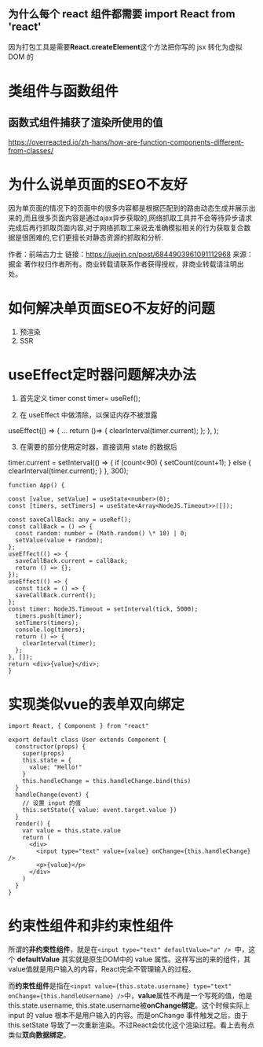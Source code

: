 ## 为什么每个 react 组件都需要 import React from 'react'
因为打包工具是需要**React.createElement**这个方法把你写的 jsx 转化为虚拟 DOM 的

<!-- https://zhuanlan.zhihu.com/p/92211533
 -->

# 类组件与函数组件
## 函数式组件捕获了渲染所使用的值
https://overreacted.io/zh-hans/how-are-function-components-different-from-classes/


# 为什么说单页面的SEO不友好
因为单页面的情况下的页面中的很多内容都是根据匹配到的路由动态生成并展示出来的,而且很多页面内容是通过ajax异步获取的,网络抓取工具并不会等待异步请求完成后再行抓取页面内容,对于网络抓取工来说去准确模拟相关的行为获取复合数据是很困难的,它们更擅长对静态资源的抓取和分析.

作者：前端古力士
链接：https://juejin.cn/post/6844903961091112968
来源：掘金
著作权归作者所有。商业转载请联系作者获得授权，非商业转载请注明出处。

# 如何解决单页面SEO不友好的问题
1. 预渲染
2. SSR

# useEffect定时器问题解决办法
1. 首先定义 timer
const timer= useRef();

2. 在 useEffect 中做清除，以保证内存不被泄露

useEffect(() => {
...
return ()=> {
clearInterval(timer.current);
};
}, );

3. 在需要的部分使用定时器，直接调用 state 的数据后

timer.current = setInterval(() => {
if (count<90) {
setCount(count+1);
} else {
clearInterval(timer.current);
}
}, 300);

```
function App() {

const [value, setValue] = useState<number>(0);
const [timers, setTimers] = useState<Array<NodeJS.Timeout>>([]);

const saveCallBack: any = useRef();
const callBack = () => {
  const random: number = (Math.random() \* 10) | 0;
  setValue(value + random);
};
useEffect(() => {
  saveCallBack.current = callBack;
  return () => {};
});
useEffect(() => {
  const tick = () => {
  saveCallBack.current();
};
const timer: NodeJS.Timeout = setInterval(tick, 5000);
  timers.push(timer);
  setTimers(timers);
  console.log(timers);
  return () => {
    clearInterval(timer);
  };
}, []);
return <div>{value}</div>;
}
```

# 实现类似vue的表单双向绑定
```
import React, { Component } from "react"

export default class User extends Component {
  constructor(props) {
    super(props)
    this.state = {
      value: "Hello!"
    }
    this.handleChange = this.handleChange.bind(this)
  }
  handleChange(event) {
    // 设置 input 的值
    this.setState({ value: event.target.value })
  }
  render() {
    var value = this.state.value
    return (
      <div>
        <input type="text" value={value} onChange={this.handleChange} />
        <p>{value}</p>
      </div>
    )
  }
}
```

# 约束性组件和非约束性组件
所谓的**非约束性组件**，就是在```<input type="text" defaultValue="a" /> ```中，这个 **defaultValue** 其实就是原生DOM中的 value 属性。这样写出的来的组件，其value值就是用户输入的内容，React完全不管理输入的过程。

而**约束性组件**是指在```<input value={this.state.username} type="text" onChange={this.handleUsername} />```中，**value**属性不再是一个写死的值，他是 this.state.username, this.state.username被**onChange绑定**。这个时候实际上 input 的 value 根本不是用户输入的内容。而是onChange 事件触发之后，由于 this.setState 导致了一次重新渲染。不过React会优化这个渲染过程。看上去有点类似**双向数据绑定**。